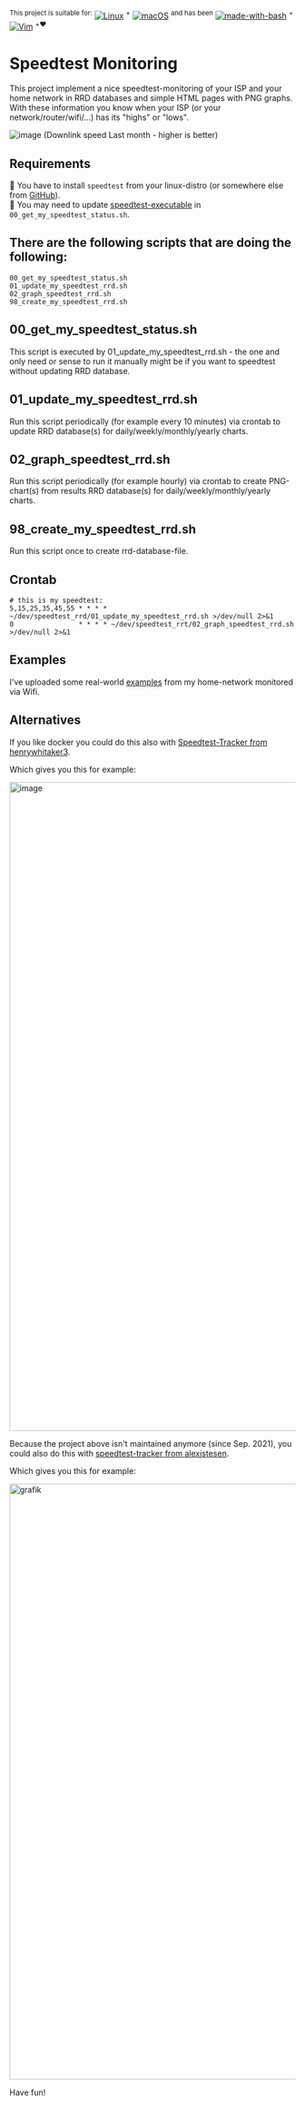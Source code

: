 <sup>This project is suitable for:</sup>
[![Linux](https://img.shields.io/badge/os-Linux-blue)](https://en.wikipedia.org/wiki/Linux)
<sup>+</sup>
[![macOS](https://img.shields.io/badge/os-macOS-blue)](https://en.wikipedia.org/wiki/MacOS)
<sup>and has been</sup>
[![made-with-bash](https://img.shields.io/badge/Made%20with-Bash-1f425f.svg)](https://www.gnu.org/software/bash/)
<sup>+</sup>
[![Vim](https://img.shields.io/badge/--019733?logo=vim)](https://www.vim.org/)
<sup>+❤️</sup>

# Speedtest Monitoring
This project implement a nice speedtest-monitoring of your ISP and your home network in RRD databases and simple HTML pages with PNG graphs. With these information you know when your ISP (or your network/router/wifi/…) has its "highs" or "lows".  

![image](https://user-images.githubusercontent.com/18568381/158084777-b1d23058-012f-442b-91b6-186eb293fba4.png)
(Downlink speed Last month - higher is better)  

## Requirements
🚧 You have to install `speedtest` from your linux-distro (or somewhere else from [GitHub](https://github.com/search?q=speedtest)).  
🚧 You may need to update [speedtest-executable](00_get_my_speedtest_status.sh#L28) in `00_get_my_speedtest_status.sh`.

## There are the following scripts that are doing the following:
```
00_get_my_speedtest_status.sh
01_update_my_speedtest_rrd.sh
02_graph_speedtest_rrd.sh
98_create_my_speedtest_rrd.sh
```

## 00_get_my_speedtest_status.sh
This script is executed by 01_update_my_speedtest_rrd.sh - the one and only need or sense to run it manually might be if you want to speedtest without updating RRD database.

## 01_update_my_speedtest_rrd.sh
Run this script periodically (for example every 10 minutes) via crontab to update RRD database(s) for daily/weekly/monthly/yearly charts.

## 02_graph_speedtest_rrd.sh
Run this script periodically (for example hourly) via crontab to create PNG-chart(s) from results RRD database(s) for daily/weekly/monthly/yearly charts.


## 98_create_my_speedtest_rrd.sh
Run this script once to create rrd-database-file.

## Crontab
```
# this is my speedtest:
5,15,25,35,45,55 * * * * ~/dev/speedtest_rrd/01_update_my_speedtest_rrd.sh >/dev/null 2>&1
0                * * * * ~/dev/speedtest_rrt/02_graph_speedtest_rrd.sh >/dev/null 2>&1
```

## Examples
I've uploaded some real-world [examples](https://github.com/thomasmerz/speedtest_rrd/tree/main/examples) from my home-network monitored via Wifi.

## Alternatives
If you like docker you could do this also with [Speedtest-Tracker from henrywhitaker3](https://github.com/henrywhitaker3/Speedtest-Tracker).

Which gives you this for example:

<img width="1143" alt="image" src="https://user-images.githubusercontent.com/18568381/158085639-e0c26c0b-fc99-4f3e-89b2-faa955fbce7c.png">

Because the project above isn't maintained anymore (since Sep. 2021), you could also do this with [speedtest-tracker from alexjstesen](https://github.com/alexjustesen/speedtest-tracker).

Which gives you this for example:

<img width="1050" alt="grafik" src="https://user-images.githubusercontent.com/18568381/239577156-4f77d173-4e75-44c4-8111-9fa5898bd0f9.png">

Have fun!

